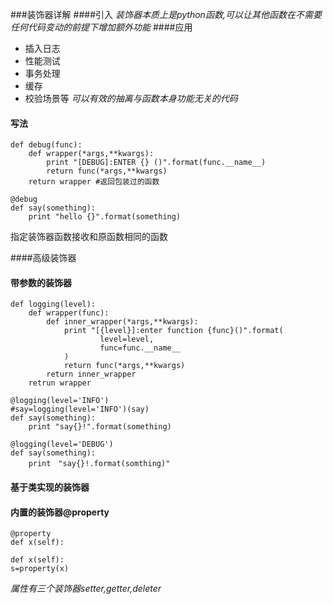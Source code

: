 ###装饰器详解
####引入
*装饰器本质上是python函数,可以让其他函数在不需要任何代码变动的前提下增加额外功能*
####应用
- 插入日志 
- 性能测试 
- 事务处理 
- 缓存 
- 校验场景等 
*可以有效的抽离与函数本身功能无关的代码*

#### 写法
>
    def debug(func):
        def wrapper(*args,**kwargs):
            print "[DEBUG]:ENTER {} ()".format(func.__name__)
            return func(*args,**kwargs)
        return wrapper #返回包装过的函数
    
    @debug
    def say(something):
        print "hello {}".format(something)      
指定装饰器函数接收和原函数相同的函数

####高级装饰器

#### 带参数的装饰器
>
    def logging(level):
        def wrapper(func):
            def inner_wrapper(*args,**kwargs):
                print "[{level}]:enter function {func}()".format(
                        level=level,
                        func=func.__name__
                )
                return func(*args,**kwargs)
            return inner_wrapper
        retrun wrapper

    @logging(level='INFO')
    #say=logging(level='INFO')(say)
    def say(something):
        print "say{}!".format(something)

    @logging(level='DEBUG')
    def say(something):
        print　"say{}!.format(somthing)"

#### 基于类实现的装饰器
#### 内置的装饰器@property
>
    @property 
    def x(self):

    def x(self):
    s=property(x)

*属性有三个装饰器setter,getter,deleter*